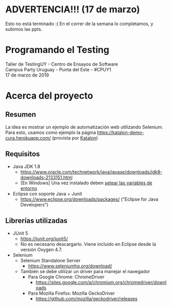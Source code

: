 # ADVERTENCIA!!! (17 de marzo)
Esto no está terminado :( 
En el correr de la semana lo completamos, y subimos las ppts.

# Programando el Testing
Taller de TestingUY - Centro de Ensayos de Software \
Campus Party Uruguay - Punta del Este - #CPUY1 \
17 de marzo de 2019

# Acerca del proyecto
## Resumen
La idea es mostrar un ejemplo de automatización web utilizando Selenium. Para esto, usamos como ejemplo la página https://katalon-demo-cura.herokuapp.com/ (provista por [Katalon](https://www.katalon.com/))

## Requisitos
- Java JDK 1.8
  - https://www.oracle.com/technetwork/java/javase/downloads/jdk8-downloads-2133151.html
  - [En Windows] Una vez instalado deben [setear las variables de entorno](https://www.aprenderaprogramar.com/index.php?option=com_content&view=article&id=389:configurar-java-en-windows-variables-de-entorno-javahome-y-path-cu00610b&catid=68&Itemid=188) 
- Eclipse con soporte Java + Junit
  - https://www.eclipse.org/downloads/packages/ ("Eclipse for Java Developers")

## Librerías utilizadas
- JUnit 5
  - https://junit.org/junit5/ 
  - No es necesario descargarlo. Viene incluido en Eclipse desde la versión Oxygen 4.7.
- Selenium 
  - Selenium Standalone Server
    - https://www.seleniumhq.org/download/
  - También se debe utilizar un driver para manejar el navegador
    - Para Google Chrome: ChromeDriver
      - https://sites.google.com/a/chromium.org/chromedriver/downloads
    - Para Mozilla Firefox: Mozilla GeckoDriver
      - https://github.com/mozilla/geckodriver/releases
